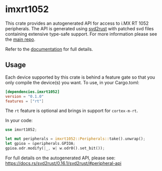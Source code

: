 # imxrt1052
This crate provides an autogenerated API for access to i.MX RT 1052 peripherals.
The API is generated using [svd2rust] with patched svd files containing
extensive type-safe support. For more information please see the [main repo].

Refer to the [documentation] for full details.

[svd2rust]: https://github.com/japaric/svd2rust
[main repo]: https://github.com/bfrog/imxrt
[documentation]: https://docs.rs/imxrt1052/latest/imxrt1052/

## Usage
Each device supported by this crate is behind a feature gate so that you only
compile the device(s) you want. To use, in your Cargo.toml:

```toml
[dependencies.imxrt1052]
version = "0.1.0"
features = ["rt"]
```

The `rt` feature is optional and brings in support for `cortex-m-rt`.

In your code:

```rust
use imxrt1052;

let mut peripherals = imxrt1052::Peripherals::take().unwrap();
let gpioa = &peripherals.GPIOA;
gpioa.odr.modify(|_, w| w.odr0().set_bit());
```

For full details on the autogenerated API, please see:
https://docs.rs/svd2rust/0.16.1/svd2rust/#peripheral-api
